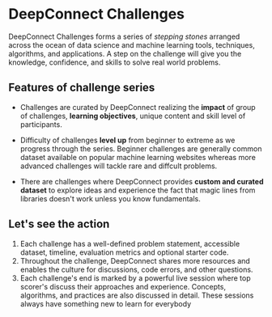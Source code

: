 # DeepConnect Challenges

DeepConnect Challenges forms a series of *stepping stones* arranged across the ocean of data science and machine learning tools, techniques, algorithms, and applications. A step on the challenge will give you the knowledge, confidence, and skills to solve real world problems.

## Features of challenge series
- Challenges are curated by DeepConnect realizing the <b>impact</b> of group of challenges, <b>learning objectives</b>, unique content and skill level of participants.

- Difficulty of challenges <b>level up</b> from beginner to extreme as we progress through the series. Beginner challenges are generally common dataset available on popular machine learning websites whereas more advanced challenges will tackle rare and diffcult problems.

- There are challenges where DeepConnect provides <b>custom and curated dataset</b> to explore ideas and experience the fact that magic lines from libraries doesn't work unless you know fundamentals.

## Let's see the action
1. Each challenge has a well-defined problem statement, accessible dataset, timeline, evaluation metrics and optional starter code.
2. Throughout the challenge, DeepConnect shares more resources and enables the culture for discussions, code errors, and other questions.
3. Each challenge's end is marked by a powerful live session where top scorer's discuss their approaches and experience. Concepts, algorithms, and practices are also discussed in detail. These sessions always have something new to learn for everybody